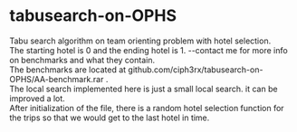 # tabusearch-on-OPHS
Tabu search algorithm on team orienting problem with hotel selection.
<br/>
The starting hotel is 0 and the ending hotel is 1.
--contact me for more info on benchmarks and what they contain. <br/>
The benchmarks are located at <a>github.com/ciph3rx/tabusearch-on-OPHS/AA-benchmark.rar</a> .<br/>
The local search implemented here is just a small local search. it can be improved a lot.<br/>
After initialization of the file, there is a random hotel selection function for the trips so that we would get to the last hotel in time.
